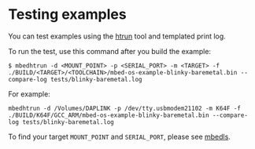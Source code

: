 # Testing examples

You can test examples using the [htrun](https://github.com/ARMmbed/mbed-os-tools/tree/master/packages/mbed-host-tests) tool and templated print log.

To run the test, use this command after you build the example:

```
$ mbedhtrun -d <MOUNT_POINT> -p <SERIAL_PORT> -m <TARGET> -f ./BUILD/<TARGET>/<TOOLCHAIN>/mbed-os-example-blinky-baremetal.bin --compare-log tests/blinky-baremetal.log
```

For example:

```
mbedhtrun -d /Volumes/DAPLINK -p /dev/tty.usbmodem21102 -m K64F -f ./BUILD/K64F/GCC_ARM/mbed-os-example-blinky-baremetal.bin --compare-log tests/blinky-baremetal.log
```

To find your target `MOUNT_POINT` and `SERIAL_PORT`, please see [mbedls](https://github.com/ARMmbed/mbed-os-tools/blob/master/packages/mbed-ls/README.md#mbed-ls).
